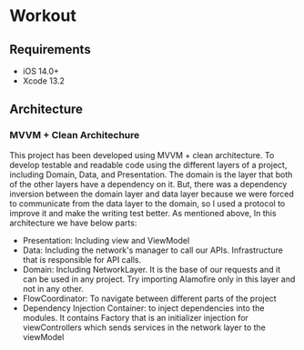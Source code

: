 # Workout

## Requirements
- iOS 14.0+
- Xcode 13.2

## Architecture
### MVVM + Clean Architechure
This project has been developed using MVVM + clean architecture. To develop testable and readable code using the different layers of a project, including Domain, Data, and Presentation. The domain is the layer that both of the other layers have a dependency on it. But, there was a dependency inversion between the domain layer and data layer because we were forced to communicate from the data layer to the domain, so I used a protocol to improve it and make the writing test better. As mentioned above, In this architecture we have below parts:

- Presentation: Including view and ViewModel
- Data: Including the network's manager to call our APIs. Infrastructure that is responsible for API calls.
- Domain: Including NetworkLayer. It is the base of our requests and it can be used in any project. Try importing Alamofire only in this layer and not in any other.
- FlowCoordinator: To navigate between different parts of the project
- Dependency Injection Container: to inject dependencies into the modules. It contains Factory that is an initializer injection for viewControllers which sends services in the network layer to the viewModel
